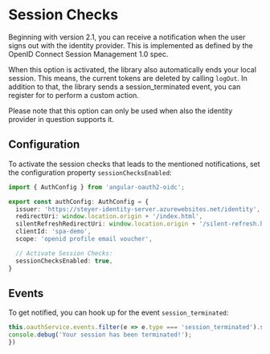 # Session Checks

Beginning with version 2.1, you can receive a notification when the user signs out with the identity provider.
This is implemented as defined by the OpenID Connect Session Management 1.0 spec.

When this option is activated, the library also automatically ends your local session. This means, the current tokens
are deleted by calling ``logOut``. In addition to that, the library sends a session_terminated event, you can register
for to perform a custom action.

Please note that this option can only be used when also the identity provider in question supports it.

## Configuration

To activate the session checks that leads to the mentioned notifications, set the configuration property
``sessionChecksEnabled``:

```TypeScript
import { AuthConfig } from 'angular-oauth2-oidc';

export const authConfig: AuthConfig = {
  issuer: 'https://steyer-identity-server.azurewebsites.net/identity',
  redirectUri: window.location.origin + '/index.html',
  silentRefreshRedirectUri: window.location.origin + '/silent-refresh.html',
  clientId: 'spa-demo',
  scope: 'openid profile email voucher',

  // Activate Session Checks:
  sessionChecksEnabled: true,
}
```

## Events
To get notified, you can hook up for the event ``session_terminated``:

```TypeScript
this.oauthService.events.filter(e => e.type === 'session_terminated').subscribe(e => {
console.debug('Your session has been terminated!');
})
```